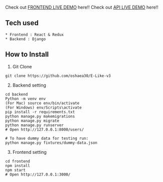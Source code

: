 Check out [FRONTEND LIVE DEMO](https://e-like-frontend.herokuapp.com/) here!!
Check out [API LIVE DEMO](https://e-like-backend.herokuapp.com/) here!!
## Tech used
```
* Frontend : React & Redux
* Backend : Django
```
## How to Install
1. Git Clone
```
git clone https://github.com/oshaea30/E-Like-v3
```
2. Backend setting
```
cd backend
Python -m venv env
(For Mac) source env/bin/activate
(For Windows) env/Scripts\activate
pip install -r requirements.txt
python manage.py makemigrations
python manage.py migrate
python manage.py runserver
# Open http://127.0.0.1:8000/users/

# To have dummy data for testing run:
python manage.py fixtures/dummy-data.json

```
3. Frontend setting
```
cd frontend
npm install
npm start
# Open http://127.0.0.1:3000/
```

